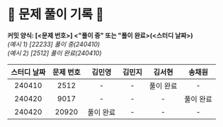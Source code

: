 # 💚 문제 풀이 기록 💚
**커밋 양식: [<문제 번호>] <"풀이 중" 또는 "풀이 완료>(<스터디 날짜>)**   
_(예시 1) [22233] 풀이 중(240410)_  
_(예시 2) [2512] 풀이 완료(240410)_    
  
|**스터디 날짜**|**문제 번호**|**김민영**|**김민지**|**김서현**|**송채원**|
|:------------:|:----------:|:--------:|:-------:|:--------:|:--------:|
|240410|2512|-|-|풀이 완료|-|
|240420|9017|-|-|-|풀이 완료|풀이 중||240420|13305|풀이 완료|-|-|-|
|240420|20920|풀이 완료|-|-|-|
